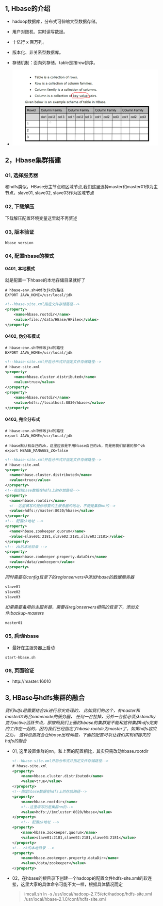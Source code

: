 ## 1, Hbase的介绍

* hadoop数据库，分布式可伸缩大型数据存储。
* 用户对随机、实时读写数据。
* 十亿行 x 百万列。
* 版本化、非关系型数据库。
* 存储机制：面向列存储，table是按row排序。

* ![IMAGE](../resources/CB8485F4F5783DBE1CD17CF7650FF13F.jpg)



## 2，Hbase集群搭建

### 01, 选择服务器

和hdfs类似，HBase分主节点和区域节点,我们这里选择master和master01作为主节点，slave01, slave02, slave03作为区域节点



### 02, 下载解压

下载解压配置环境变量这里就不再赘述



### 03, 版本验证

```shell
hbase version
```



### 04, 配置hbase的模式

#### 0401, 本地模式

就是配置一下hbase的本地存储目录就好了

```shell
# hbase-env.sh中修改jkd的路径
EXPORT JAVA_HOME=/usr/local/jdk
```


```xml
<!--hbase-site.xml指定文件存储路径-->
<property>
	<name>hbase.rootdir</name>
	<value>file://data/HBase/HFiles</value>
</property>
```

#### 0402, 伪分布模式

```shell
# hbase-env.sh中修改jkd的路径
EXPORT JAVA_HOME=/usr/local/jdk
```

```xml
<!--hbase-site.xml开启分布式并指定文件存储路径-->
# hbase-site.xml
<property>
	<name>hbase.cluster.distributed</name>
	<value>true</value>
</property>
<property>
	<name>hbase.rootdir</name>
	<value>hdfs://localhost:8030/hbase</value>
</property>
```

#### 0403, 完全分布式


```shell
# hbase-env.sh中修改jkd的路径
export JAVA_HOME=/usr/local/jdk

# hbase默认有自己的zk，这里应该是不用hbase自己的zk，而是用我们部署的那个zk
export HBASE_MANAGES_ZK=false
```

```xml
<!--hbase-site.xml开启分布式并指定文件存储路径-->
# hbase-site.xml
<property>
  <name>hbase.cluster.distributed</name>
  <value>true</value>
</property>
<!--指定hbase数据在hdfs上的存放路径-->
<property>
  <name>hbase.rootdir</name>
  <!--这里填写的是你想要的主服务器的地址，不能是集群nn的-->
  <value>hdfs://master:8020/hbase</value>
</property>
<!-- 配置zk地址 -->
<property>
  <name>hbase.zookeeper.quorum</name>
  <value>slave01:2181,slave02:2181,slave03:2181</value>
</property>
<!-- zk的本地目录 -->
<property>
  <name>hbase.zookeeper.property.dataDir</name>
  <value>/data/zookeeper</value>
</property>
```

  *同时需要在config目录下的regionservers中添加hbase的数据服务器*
```java
slave01
slave02
slave03
```

  *如果需要备用的主服务器，需要在regionservers相同的目录下，添加文件:backup-masters*
```java
master01
```

### 05, 启动hbase

* 最好在主服务器上启动

```shell
start-hbase.sh
```



### 06, 页面验证

* http://master:16010





## 3, HBase与hdfs集群的融合

*我们hdfs是需要结合zk进行容灾处理的， 比如我们的这个，有master和master01两台namenode的服务器， 任何一台挂掉，另外一台就必须从standby变为active活跃节点，那按照我们上面的hbase的集群是不能和这种集群hdfs完美的工作在一起的，因为我们已经指定了hbase.rootdir为master了，如果hdfs容灾之后， 这种设置就会让hbase出现问题，下面的配置可以让我们实现和容灾的hdfs的融合*

* 01, 这里设置集群的nn，和上面的配置相比，其实只需改动hbase.rootdir
  ```xml
  <!--hbase-site.xml开启分布式并指定文件存储路径-->
  # hbase-site.xml
  <property>
      <name>hbase.cluster.distributed</name>
      <value>true</value>
  </property>
  <!--指定hbase数据在hdfs上的存放路径-->
  <property>
      <name>hbase.rootdir</name>
      <!--这里填写的是集群nn的-->
      <value>hdfs://imcluster:8020/hbase</value>
  </property>
      <!-- 配置zk地址 -->
  <property>
      <name>hbase.zookeeper.quorum</name>
      <value>slave01:2181,slave02:2181,slave03:2181</value>
  </property>
  <!-- zk的本地目录 -->
  <property>
      <name>hbase.zookeeper.property.dataDir</name>
      <value>/data/zookeeper</value>
  </property>
  ```
  
* 02，在hbase的根目录下创建一个hadoop的配置文件hdfs-site.xml的软连接，这里大家的具体命令可能不太一样，根据具体情况而定

  > imcall.sh ln -s /usr/local/hadoop-2.7.5/etc/hadoop/hdfs-site.xml /usr/local/hbase-2.1.0/conf/hdfs-site.xml


